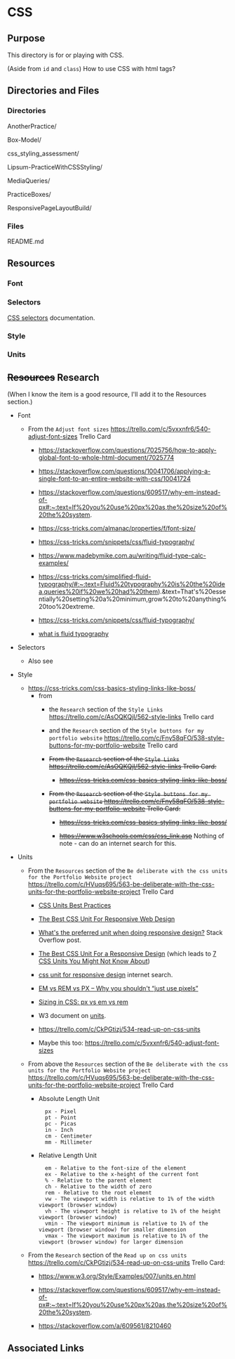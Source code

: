 # CSS

## Purpose
This directory is for or playing with CSS.

(Aside from `id` and `class`) How to use CSS with html tags?

## Directories and Files
### Directories

AnotherPractice/                

Box-Model/

css_styling_assessment/

Lipsum-PracticeWithCSSStyling/

MediaQueries/

PracticeBoxes/

ResponsivePageLayoutBuild/

### Files

README.md

## Resources

### Font

### Selectors
[CSS selectors](https://developer.mozilla.org/en-US/docs/Web/CSS/CSS_Selectors) documentation.

### Style

### Units

## ~~Resources~~ Research
(When I know the item is a good resource, I'll add it to the Resources section.)

* Font
    * From the `Adjust font sizes` https://trello.com/c/5vxxnfr6/540-adjust-font-sizes Trello Card
        
        * https://stackoverflow.com/questions/7025756/how-to-apply-global-font-to-whole-html-document/7025774

        * https://stackoverflow.com/questions/10041706/applying-a-single-font-to-an-entire-website-with-css/10041724
        
        * https://stackoverflow.com/questions/609517/why-em-instead-of-px#:~:text=If%20you%20use%20px%20as,the%20size%20of%20the%20system.
        
        * https://css-tricks.com/almanac/properties/f/font-size/

        * https://css-tricks.com/snippets/css/fluid-typography/

        * https://www.madebymike.com.au/writing/fluid-type-calc-examples/

        * https://css-tricks.com/simplified-fluid-typography/#:~:text=Fluid%20typography%20is%20the%20idea,queries%20if%20we%20had%20them).&text=That's%20essentially%20setting%20a%20minimum,grow%20to%20anything%20too%20extreme.

        * https://css-tricks.com/snippets/css/fluid-typography/

        * [what is fluid typography](https://www.google.com/search?q=what+is+fluid+typography&oq=what+is+fluid+typography&aqs=chrome..69i57.5343j0j7&sourceid=chrome&ie=UTF-8)

* Selectors
    * Also see 

* Style
    * https://css-tricks.com/css-basics-styling-links-like-boss/
        * from
            * the `Research` section of the `Style Links` https://trello.com/c/AsOQKQjI/562-style-links Trello card
            * and the `Research` section of the `Style buttons for my portfolio website` https://trello.com/c/Fny58qFO/538-style-buttons-for-my-portfolio-website Trello card




            * ~~From the `Research` section of the `Style Links` https://trello.com/c/AsOQKQjI/562-style-links Trello Card:~~

                * ~~https://css-tricks.com/css-basics-styling-links-like-boss/~~

            * ~~From the `Research` section of the `Style buttons for my portfolio website` https://trello.com/c/Fny58qFO/538-style-buttons-for-my-portfolio-website Trello Card:~~

                * ~~https://css-tricks.com/css-basics-styling-links-like-boss/~~
                
                * ~~https://www.w3schools.com/css/css_link.asp~~ Nothing of note - can do an internet search for this.

* Units
    * From the `Resources` section of the `Be deliberate with the css units for the Portfolio Website project` https://trello.com/c/HVuqs695/563-be-deliberate-with-the-css-units-for-the-portfolio-website-project Trello Card
        * [CSS Units Best Practices](https://gist.github.com/basham/2175a16ab7c60ce8e001)
        
        * [The Best CSS Unit For Responsive Web Design](https://fullscale.io/blog/best-css-unit-for-responsive-web-design/)
        
        * [What's the preferred unit when doing responsive design?](https://stackoverflow.com/questions/15850988/whats-the-preferred-unit-when-doing-responsive-design) Stack Overflow post.
        
        * [The Best CSS Unit For a Responsive Design](https://hackernoon.com/the-best-css-unit-for-a-responsive-design-ku6q37to) (which leads to [7 CSS Units You Might Not Know About](https://webdesign.tutsplus.com/articles/7-css-units-you-might-not-know-about--cms-22573?ref=hackernoon.com))
        
        * [css unit for responsive design](https://www.google.com/search?q=css+unit+for+resposive+design&oq=css+unit+for+resposive+design&aqs=chrome..69i57.6191j0j7&sourceid=chrome&ie=UTF-8) internet search.
        
        * [EM vs REM vs PX – Why you shouldn't “just use pixels”](https://engageinteractive.co.uk/blog/em-vs-rem-vs-px)
        
        * [Sizing in CSS: px vs em vs rem](https://chiamakaikeanyi.dev/sizing-in-css-px-vs-em-vs-rem/)
        
        * W3 document on [units](https://www.w3.org/Style/Examples/007/units.en.html).
        
        * https://trello.com/c/CkPGtizj/534-read-up-on-css-units
        
        * Maybe this too: https://trello.com/c/5vxxnfr6/540-adjust-font-sizes

    * From above the `Resources` section of the `Be deliberate with the css units for the Portfolio Website project` https://trello.com/c/HVuqs695/563-be-deliberate-with-the-css-units-for-the-portfolio-website-project Trello Card
        
        * Absolute Length Unit

                px - Pixel
                pt - Point
                pc - Picas
                in - Inch
                cm - Centimeter
                mm - Millimeter

        * Relative Length Unit

                em - Relative to the font-size of the element
                ex - Relative to the x-height of the current font
                % - Relative to the parent element
                ch - Relative to the width of zero
                rem - Relative to the root element
                vw - The viewport width is relative to 1% of the width viewport (browser window)
                vh - The viewport height is relative to 1% of the height viewport (browser window)
                vmin - The viewport minimum is relative to 1% of the viewport (browser window) for smaller dimension
                vmax - The viewport maximum is relative to 1% of the viewport (browser window) for larger dimension

    * From the `Research` section of the `Read up on css units` https://trello.com/c/CkPGtizj/534-read-up-on-css-units Trello Card:

        * https://www.w3.org/Style/Examples/007/units.en.html

        * https://stackoverflow.com/questions/609517/why-em-instead-of-px#:~:text=If%20you%20use%20px%20as,the%20size%20of%20the%20system.

        * https://stackoverflow.com/a/609561/8210460

## Associated Links